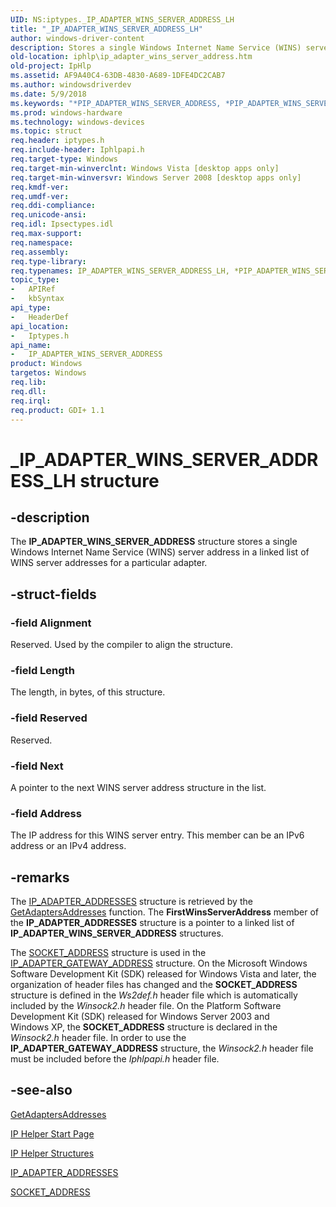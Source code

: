 ```yaml
---
UID: NS:iptypes._IP_ADAPTER_WINS_SERVER_ADDRESS_LH
title: "_IP_ADAPTER_WINS_SERVER_ADDRESS_LH"
author: windows-driver-content
description: Stores a single Windows Internet Name Service (WINS) server address in a linked list of WINS server addresses for a particular adapter.
old-location: iphlp\ip_adapter_wins_server_address.htm
old-project: IpHlp
ms.assetid: AF9A40C4-63DB-4830-A689-1DFE4DC2CAB7
ms.author: windowsdriverdev
ms.date: 5/9/2018
ms.keywords: "*PIP_ADAPTER_WINS_SERVER_ADDRESS, *PIP_ADAPTER_WINS_SERVER_ADDRESS_LH, IP_ADAPTER_WINS_SERVER_ADDRESS, IP_ADAPTER_WINS_SERVER_ADDRESS structure [IP Helper], IP_ADAPTER_WINS_SERVER_ADDRESS_LH, PIP_ADAPTER_WINS_SERVER_ADDRESS, PIP_ADAPTER_WINS_SERVER_ADDRESS structure pointer [IP Helper], _IP_ADAPTER_WINS_SERVER_ADDRESS_LH, iphlp.ip_adapter_wins_server_address, iptypes/IP_ADAPTER_WINS_SERVER_ADDRESS, iptypes/PIP_ADAPTER_WINS_SERVER_ADDRESS"
ms.prod: windows-hardware
ms.technology: windows-devices
ms.topic: struct
req.header: iptypes.h
req.include-header: Iphlpapi.h
req.target-type: Windows
req.target-min-winverclnt: Windows Vista [desktop apps only]
req.target-min-winversvr: Windows Server 2008 [desktop apps only]
req.kmdf-ver: 
req.umdf-ver: 
req.ddi-compliance: 
req.unicode-ansi: 
req.idl: Ipsectypes.idl
req.max-support: 
req.namespace: 
req.assembly: 
req.type-library: 
req.typenames: IP_ADAPTER_WINS_SERVER_ADDRESS_LH, *PIP_ADAPTER_WINS_SERVER_ADDRESS_LH
topic_type:
-	APIRef
-	kbSyntax
api_type:
-	HeaderDef
api_location:
-	Iptypes.h
api_name:
-	IP_ADAPTER_WINS_SERVER_ADDRESS
product: Windows
targetos: Windows
req.lib: 
req.dll: 
req.irql: 
req.product: GDI+ 1.1
---
```


# _IP_ADAPTER_WINS_SERVER_ADDRESS_LH structure


## -description


The 
<b>IP_ADAPTER_WINS_SERVER_ADDRESS</b> structure stores a single Windows Internet Name Service (WINS) server address in a linked list of WINS server addresses for a particular adapter.


## -struct-fields




### -field Alignment

Reserved. Used by the compiler to align the structure.


### -field Length

The length, in bytes, of this structure.


### -field Reserved

Reserved. 
							


### -field Next

A pointer to the next WINS server address structure in the list.


### -field Address

The IP address for this WINS server entry. This member can be an IPv6 address or an IPv4 address. 


## -remarks



The <a href="https://msdn.microsoft.com/a2df3749-6c75-40c0-8952-1656bbe639a6">IP_ADAPTER_ADDRESSES</a> structure is retrieved by the <a href="https://msdn.microsoft.com/7b34138f-7263-4b73-95df-9e854fd81135">GetAdaptersAddresses</a> function. The <b>FirstWinsServerAddress</b> member of the <b>IP_ADAPTER_ADDRESSES</b>
		structure is a pointer to a linked list of <b>IP_ADAPTER_WINS_SERVER_ADDRESS</b> structures. 

The <a href="https://msdn.microsoft.com/37fbcb96-a859-4eca-8928-8051f95407b9">SOCKET_ADDRESS</a> structure is used in the <a href="https://msdn.microsoft.com/CA38504A-1CC9-4ABA-BD4E-1B2EAD6F588B">IP_ADAPTER_GATEWAY_ADDRESS</a> structure. On the Microsoft Windows Software Development Kit (SDK) released for Windows Vista and later, the organization of header files has changed and the <b>SOCKET_ADDRESS</b> structure is defined in the <i>Ws2def.h</i> header file which is automatically included by the <i>Winsock2.h</i> header file. On the Platform Software Development Kit (SDK) released for Windows Server 2003 and Windows XP, the <b>SOCKET_ADDRESS</b> structure is declared in the <i>Winsock2.h</i> header file. In order to use the <b>IP_ADAPTER_GATEWAY_ADDRESS</b> structure, the <i>Winsock2.h</i> header file must be included before the <i>Iphlpapi.h</i> header file.  




## -see-also




<a href="https://msdn.microsoft.com/7b34138f-7263-4b73-95df-9e854fd81135">GetAdaptersAddresses</a>



<a href="https://msdn.microsoft.com/4896a9f8-0486-4380-bf49-d1c9ef114acc">IP Helper Start Page</a>



<a href="https://msdn.microsoft.com/d53c3821-00a0-4eaa-9a06-69ec7aa98d84">IP Helper Structures</a>



<a href="https://msdn.microsoft.com/a2df3749-6c75-40c0-8952-1656bbe639a6">IP_ADAPTER_ADDRESSES</a>



<a href="https://msdn.microsoft.com/37fbcb96-a859-4eca-8928-8051f95407b9">SOCKET_ADDRESS</a>
 

 

